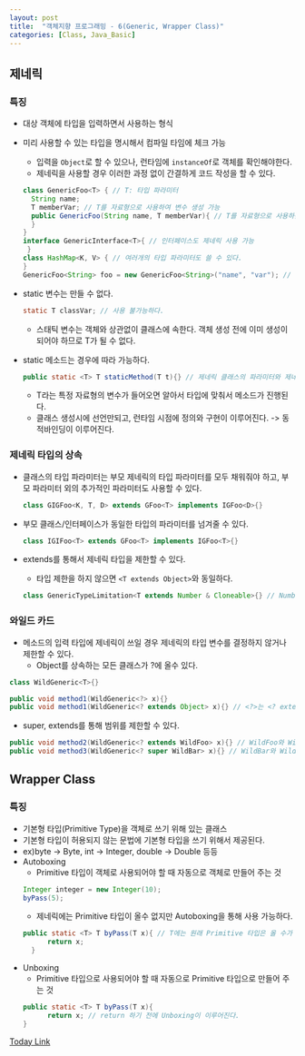 ```yaml
---
layout: post
title:  "객체지향 프로그래밍 - 6(Generic, Wrapper Class)"
categories: [Class, Java_Basic]
---
```


## 제네릭

### 특징
- 대상 객체에 타입을 입력하면서 사용하는 형식
- 미리 사용할 수 있는 타입을 명시해서 컴파일 타임에 체크 가능
  * 입력을 `Object`로 할 수 있으나, 런타임에 `instanceOf`로 객체를 확인해야한다.
  * 제네릭을 사용할 경우 이러한 과정 없이 간결하게 코드 작성을 할 수 있다.
  ```java
  class GenericFoo<T> { // T: 타입 파라미터
    String name;
    T memberVar; // T를 자료형으로 사용하여 변수 생성 가능
    public GenericFoo(String name, T memberVar){ // T를 자료형으로 사용하는 메소드 생성 가능
    }
  }
  interface GenericInterface<T>{ // 인터페이스도 제네릭 사용 가능
   }
  class HashMap<K, V> { // 여러개의 타입 파라미터도 쓸 수 있다.
  }
  GenericFoo<String> foo = new GenericFoo<String>("name", "var"); // foo 객체에 한해서 T는 String이다. // 다음과 같이 만들어 사용한다.
  ```
- static 변수는 만들 수 없다.
  ```java
  static T classVar; // 사용 불가능하다.
  ```
  * 스태틱 변수는 객체와 상관없이 클래스에 속한다. 객체 생성 전에 이미 생성이 되어야 하므로 T가 될 수 없다.

- static 메소드는 경우에 따라 가능하다.
  ```java
  public static <T> T staticMethod(T t){} // 제네릭 클래스의 파라미터와 제네릭 메소드의 파라미터는 별개이다.
  ```
  * T라는 특정 자료형의 변수가 들어오면 알아서 타입에 맞춰서 메소드가 진행된다.
  * 클래스 생성시에 선언만되고, 런타임 시점에 정의와 구현이 이루어진다. -> 동적바인딩이 이루어진다.


### 제네릭 타입의 상속
- 클래스의 타입 파라미터는 부모 제네릭의 타입 파라미터를 모두 채워줘야 하고, 부모 파라미터 외의 추가적인 파라미터도 사용할 수 있다.
  ```java
  class GIGFoo<K, T, D> extends GFoo<T> implements IGFoo<D>{}
  ```
- 부모 클래스/인터페이스가 동일한 타입의 파라미터를 넘겨줄 수 있다.
  ```java
  class IGIFoo<T> extends GFoo<T> implements IGFoo<T>{}
  ```
- extends를 통해서 제네릭 타입을 제한할 수 있다.
  * 타입 제한을 하지 않으면 `<T extends Object>`와 동일하다.

  ```java
  class GenericTypeLimitation<T extends Number & Cloneable>{} // Number 추상클래스, Cloneable 인터페이스를 상속하는 클래스만 T로 올 수 있다.
  ```

### 와일드 카드
- 메소드의 입력 타입에 제네릭이 쓰일 경우 제네릭의 타입 변수를 결정하지 않거나 제한할 수 있다.
  * Object를 상속하는 모든 클래스가 ?에 올수 있다.
```java
class WildGeneric<T>{}
```
```java
public void method1(WildGeneric<?> x){}
public void method1(WildGeneric<? extends Object> x){} // <?>는 <? extends Object>와 같다.
```
  * super, extends를 통해 범위를 제한할 수 있다.
```java
public void method2(WildGeneric<? extends WildFoo> x){} // WildFoo와 WildFoo를 상속하는 클래스가 올 수 있다.
public void method3(WildGeneric<? super WildBar> x){} // WildBar와 WildBar의 상위 클래스가 다 올 수 있다.
```

## Wrapper Class
### 특징
- 기본형 타입(Primitive Type)을 객체로 쓰기 위해 있는 클래스
- 기본형 타입이 허용되지 않는 문법에 기본형 타입을 쓰기 위해서 제공된다.
- ex)byte -> Byte, int -> Integer, double -> Double 등등
- Autoboxing
  * Primitive 타입이 객체로 사용되어야 할 때 자동으로 객체로 만들어 주는 것
  ```java
  Integer integer = new Integer(10);
  byPass(5);
  ```
  * 제네릭에는 Primitive 타입이 올수 없지만 Autoboxing을 통해 사용 가능하다.
  ```java
  public static <T> T byPass(T x){ // T에는 원래 Primitive 타입은 올 수가 없다(int, double 등등)
        return x;
    }
  ```
- Unboxing
  * Primitive 타입으로 사용되어야 할 때 자동으로 Primitive 타입으로 만들어 주는 것
  ```java
  public static <T> T byPass(T x){
        return x; // return 하기 전에 Unboxing이 이루어진다.
  }
  ```


[Today Link](https://github.com/chundh/java-til/tree/master/4_OOP_Advanced/src/com/company/day3)